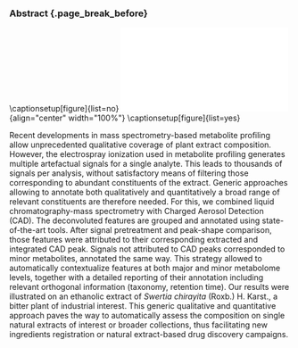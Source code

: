 ### Abstract {.page_break_before}

\captionsetup[figure]{list=no}
![](images/cascade-graphical-abstract.pdf "cascade-graphical-abstract"){align="center" width="100%"}
\captionsetup[figure]{list=yes}

Recent developments in mass spectrometry-based metabolite profiling allow unprecedented qualitative coverage of plant extract composition.
However, the electrospray ionization used in metabolite profiling generates multiple artefactual signals for a single analyte.
This leads to thousands of signals per analysis, without satisfactory means of filtering those corresponding to abundant constituents of the extract.
Generic approaches allowing to annotate both qualitatively and quantitatively a broad range of relevant constituents are therefore needed.
For this, we combined liquid chromatography-mass spectrometry with Charged Aerosol Detection (CAD).
The deconvoluted features are grouped and annotated using state-of-the-art tools.
After signal pretreatment and peak-shape comparison, those features were attributed to their corresponding extracted and integrated CAD peak.
Signals not attributed to CAD peaks corresponded to minor metabolites, annotated the same way.
This strategy allowed to automatically contextualize features at both major and minor metabolome levels, together with a detailed reporting of their annotation including relevant orthogonal information (taxonomy, retention time).
Our results were illustrated on an ethanolic extract of *Swertia chirayita* (Roxb.) H. Karst., a bitter plant of industrial interest.
This generic qualitative and quantitative approach paves the way to automatically assess the composition on single natural extracts of interest or broader collections, thus facilitating new ingredients registration or natural extract-based drug discovery campaigns.
